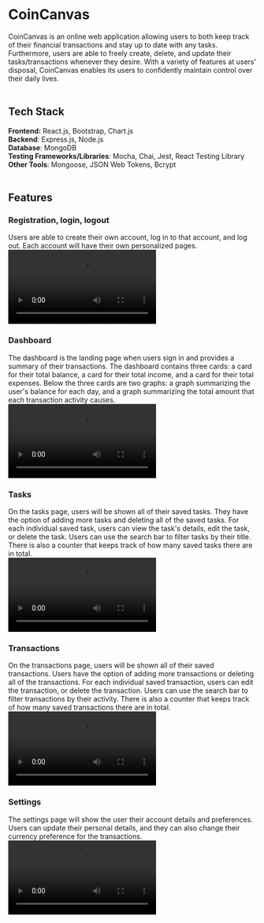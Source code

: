 # CoinCanvas
CoinCanvas is an online web application allowing users to both keep track of their financial transactions and stay up to date with any tasks.
Furthermore, users are able to freely create, delete, and update their tasks/transactions whenever they desire.
With a variety of features at users' disposal, CoinCanvas enables its users to confidently maintain control over their daily lives.
<br><br>


## Tech Stack
**Frontend:** React.js, Bootstrap, Chart.js <br>
**Backend**: Express.js, Node.js <br>
**Database**: MongoDB <br>
**Testing Frameworks/Libraries**: Mocha, Chai, Jest, React Testing Library <br>
**Other Tools**: Mongoose, JSON Web Tokens, Bcrypt
<br><br>


## Features

### Registration, login, logout
Users are able to create their own account, log in to that account, and log out. Each account will have their own personalized pages.
<br>
<video src= "https://github.com/user-attachments/assets/f9cdbe31-220f-42dd-96bb-8025a562b26c"> </video>
<br>

### Dashboard
The dashboard is the landing page when users sign in and provides a summary of their transactions. The dashboard contains three cards:
a card for their total balance, a card for their total income, and a card for their total expenses. Below the three cards are two graphs:
a graph summarizing the user's balance for each day, and a graph summarizing the total amount that each transaction activity causes.
<br>
<video src= "https://github.com/user-attachments/assets/4ab1fddb-ad91-4266-a2ab-d5ecb43411db"> </video>
<br>

### Tasks
On the tasks page, users will be shown all of their saved tasks. They have the option of adding more tasks and deleting all of the saved tasks. 
For each individual saved task, users can view the task's details, edit the task, or delete the task. Users can use the search bar to filter tasks by their title.
There is also a counter that keeps track of how many saved tasks there are in total.
<br>
<video src= "https://github.com/user-attachments/assets/0f069e89-855c-45ec-a1f9-aa204de16cc7"> </video>
<br>

### Transactions
On the transactions page, users will be shown all of their saved transactions. Users have the option of adding more transactions or deleting all of the transactions. 
For each individual saved transaction, users can edit the transaction, or delete the transaction. Users can use the search bar to filter transactions by their activity.
There is also a counter that keeps track of how many saved transactions there are in total.
<br>
<video src= "https://github.com/user-attachments/assets/2fe42915-a39b-4377-be17-2c2ff6d22e9d"> </video>
<br>

### Settings
The settings page will show the user their account details and preferences. Users can update their personal details, and they can also change their currency preference for the transactions.
<br>
<video src= "https://github.com/user-attachments/assets/aab4af77-3c41-44be-aad2-8ad730306e2b"> </video>
<br>



